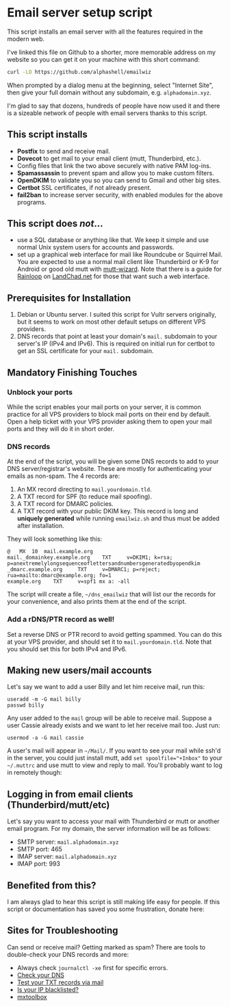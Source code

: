 # Email server setup script

This script installs an email server with all the features required in the
modern web.

I've linked this file on Github to a shorter, more memorable address on my
website so you can get it on your machine with this short command:

```sh
curl -LO https://github.com/alphashell/emailwiz
```

When prompted by a dialog menu at the beginning, select "Internet Site", then
give your full domain without any subdomain, e.g. `alphadomain.xyz`.

I'm glad to say that dozens, hundreds of people have now used it and there is a
sizeable network of people with email servers thanks to this script.

## This script installs

- **Postfix** to send and receive mail.
- **Dovecot** to get mail to your email client (mutt, Thunderbird, etc.).
- Config files that link the two above securely with native PAM log-ins.
- **Spamassassin** to prevent spam and allow you to make custom filters.
- **OpenDKIM** to validate you so you can send to Gmail and other big sites.
- **Certbot** SSL certificates, if not already present.
- **fail2ban** to increase server security, with enabled modules for the above
  programs.

## This script does _not_...

- use a SQL database or anything like that. We keep it simple and use normal
  Unix system users for accounts and passwords.
- set up a graphical web interface for mail like Roundcube or Squirrel Mail.
  You are expected to use a normal mail client like Thunderbird or K-9 for
  Android or good old mutt with
  [mutt-wizard](https://github.com/lukesmithxyz/mutt-wizard). Note that there
  is a guide for [Rainloop](https://landchad.net/rainloop/) on
  [LandChad.net](https://landchad.net) for those that want such a web
  interface.

## Prerequisites for Installation

1. Debian or Ubuntu server. I suited this script for Vultr servers originally, but it
   seems to work on most other default setups on different VPS providers.
2. DNS records that point at least your domain's `mail.` subdomain to your
   server's IP (IPv4 and IPv6). This is required on initial run for certbot to
   get an SSL certificate for your `mail.` subdomain.

## Mandatory Finishing Touches

### Unblock your ports

While the script enables your mail ports on your server, it is common practice
for all VPS providers to block mail ports on their end by default. Open a help
ticket with your VPS provider asking them to open your mail ports and they will
do it in short order.

### DNS records

At the end of the script, you will be given some DNS records to add to your DNS
server/registrar's website. These are mostly for authenticating your emails as
non-spam. The 4 records are:

1. An MX record directing to `mail.yourdomain.tld`.
2. A TXT record for SPF (to reduce mail spoofing).
3. A TXT record for DMARC policies.
4. A TXT record with your public DKIM key. This record is long and **uniquely
   generated** while running `emailwiz.sh` and thus must be added after
   installation.

They will look something like this:

```
@	MX	10	mail.example.org
mail._domainkey.example.org    TXT     v=DKIM1; k=rsa; p=anextremelylongsequenceoflettersandnumbersgeneratedbyopendkim
_dmarc.example.org     TXT     v=DMARC1; p=reject; rua=mailto:dmarc@example.org; fo=1
example.org    TXT     v=spf1 mx a: -all
```

The script will create a file, `~/dns_emailwiz` that will list our the records
for your convenience, and also prints them at the end of the script.

### Add a rDNS/PTR record as well!

Set a reverse DNS or PTR record to avoid getting spammed. You can do this at
your VPS provider, and should set it to `mail.yourdomain.tld`. Note that you
should set this for both IPv4 and IPv6.

## Making new users/mail accounts

Let's say we want to add a user Billy and let him receive mail, run this:

```
useradd -m -G mail billy
passwd billy
```

Any user added to the `mail` group will be able to receive mail. Suppose a user
Cassie already exists and we want to let her receive mail too. Just run:

```
usermod -a -G mail cassie
```

A user's mail will appear in `~/Mail/`. If you want to see your mail while ssh'd
in the server, you could just install mutt, add `set spoolfile="+Inbox"` to
your `~/.muttrc` and use mutt to view and reply to mail. You'll probably want
to log in remotely though:

## Logging in from email clients (Thunderbird/mutt/etc)

Let's say you want to access your mail with Thunderbird or mutt or another
email program. For my domain, the server information will be as follows:

- SMTP server: `mail.alphadomain.xyz`
- SMTP port: 465
- IMAP server: `mail.alphadomain.xyz`
- IMAP port: 993

## Benefited from this?

I am always glad to hear this script is still making life easy for people. If
this script or documentation has saved you some frustration, donate here:

## Sites for Troubleshooting

Can send or receive mail? Getting marked as spam? There are tools to double-check your DNS records and more:

- Always check `journalctl -xe` first for specific errors.
- [Check your DNS](https://intodns.com/)
- [Test your TXT records via mail](https://appmaildev.com/en/dkim)
- [Is your IP blacklisted?](https://mxtoolbox.com/blacklists.aspx)
- [mxtoolbox](https://mxtoolbox.com/SuperTool.aspx)
